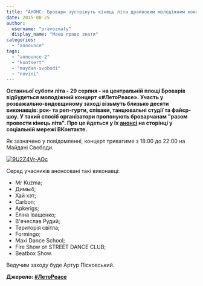 ```yaml
---
title: "АНОНС: Бровари зустрінуть кінець літа драйвовим молодіжним концертом «ЛетоPeace»"
date: 2015-08-25
author: 
  username: "pravoznaty"
  display_name: "Маєш право знати"
categories: 
  - "announce"
tags: 
  - "announce-2"
  - "kontsert"
  - "maydan-svobodi"
  - "novini"
---
```


**Останньої суботи літа - 29 серпня - на центральній площі Броварів відбудеться молодіжний концерт «#ЛетоPeace». Участь у розважально-видовщиному заході візьмуть близько десяти виконавців: рок- та реп-гурти, співаки, танцювальні студії та файєр-шоу. У такий спосіб організатори пропонують броварчанам "разом провести кінець літа". Про це йдеться у їх [анонсі](https://vk.com/leto_peace) на сторінці у соціальній мережі ВКонтакте.**

Як зазначено у повідомленні, концерт триватиме з 18:00 до 22:00 на Майдані Свободи.

[![9U2Z4Vr-AOc](https://mpz.brovary.org/wp-content/uploads/2015/08/9U2Z4Vr-AOc.jpg)](https://mpz.brovary.org/wp-content/uploads/2015/08/9U2Z4Vr-AOc.jpg)

Серед учасників анонсовані такі виконавці:

- Мr Kuzma;
- Димы4;
- Хай хэт;
- Carbon;
- Apkerigs;
- Еліна Іващенко;
- В'ячеслав Рудий;
- Територія світла;
- Formingo;
- Maxi Dance School;
- Fire Show от STREET DANCE CLUB;
- Beatbox Show.

Ведучим заходу буде Артур Пісковський.

**Джерело: [#ЛетоPeace](https://vk.com/leto_peace)**
